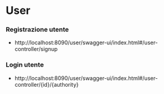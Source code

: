 # User

### Registrazione utente
- http://localhost:8090/user/swagger-ui/index.html#/user-controller/signup

### Login utente
- http://localhost:8090/user/swagger-ui/index.html#/user-controller/{id}/{authority}